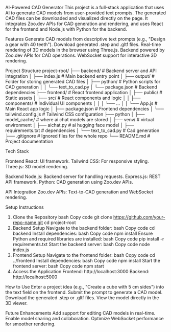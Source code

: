 AI-Powered CAD Generator
This project is a full-stack application that uses AI to generate CAD models from user-provided text prompts. The generated CAD files can be downloaded and visualized directly on the page. It integrates Zoo.dev APIs for CAD generation and rendering, and uses React for the frontend and Node.js with Python for the backend.

Features
Generate CAD models from descriptive text prompts (e.g., "Design a gear with 40 teeth").
Download generated .step and .gltf files.
Real-time rendering of 3D models in the browser using Three.js.
Backend powered by Zoo.dev APIs for CAD operations.
WebSocket support for interactive 3D rendering.

Project Structure
project-root/
├── backend/                  # Backend server and API integration
│   ├── index.js              # Main backend entry point
│   ├── output/               # Folder for storing generated CAD files
│   ├── python/               # Python scripts for CAD generation
│   │   └── text_to_cad.py
│   └── package.json          # Backend dependencies
├── frontend/                 # React frontend application
│   ├── public/               # Static assets
│   ├── src/                  # React components and logic
│   │   ├── components/       # Individual UI components
│   │   │   └── ...
│   │   └── App.js            # Main React app logic
│   ├── package.json          # Frontend dependencies
│   └── tailwind.config.js    # Tailwind CSS configuration
├── python
│   ├── model_cache/          # where ai chat models are stored
│   ├── venv/                 # virtual environment
│   ├── aichat.py             # ai hugging face model
│   ├── requirements.txt      # dependencies
│   └── text_to_cad.py        # Cad generation
├── .gitignore                # Ignored files for the whole repo
└── README.md                 # Project documentation

Tech Stack

Frontend
React: UI framework.
Tailwind CSS: For responsive styling.
Three.js: 3D model rendering.

Backend
Node.js: Backend server for handling requests.
Express.js: REST API framework.
Python: CAD generation using Zoo.dev APIs.

API Integration
Zoo.dev APIs: Text-to-CAD generation and WebSocket rendering.

Setup Instructions
1. Clone the Repository
bash
Copy code
git clone https://github.com/your-repo-name.git
cd project-root
2. Backend Setup
Navigate to the backend folder:
bash
Copy code
cd backend
Install dependencies:
bash
Copy code
npm install
Ensure Python and required libraries are installed:
bash
Copy code
pip install -r requirements.txt
Start the backend server:
bash
Copy code
node index.js
3. Frontend Setup
Navigate to the frontend folder:
bash
Copy code
cd ../frontend
Install dependencies:
bash
Copy code
npm install
Start the frontend server:
bash
Copy code
npm start
4. Access the Application
Frontend: http://localhost:3000
Backend: http://localhost:5000

How to Use
Enter a project idea (e.g., "Create a cube with 5 cm sides") into the text field on the frontend.
Submit the prompt to generate a CAD model.
Download the generated .step or .gltf files.
View the model directly in the 3D viewer.

Future Enhancements
Add support for editing CAD models in real-time.
Enable model sharing and collaboration.
Optimize WebSocket performance for smoother rendering.